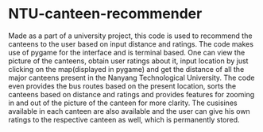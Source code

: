 # NTU-canteen-recommender
Made as a part of a university project, this code is used to recommend the canteens to the user based on input distance and ratings. The code makes use of pygame for the interface and is terminal based.
One can view the picture of the canteens, obtain user ratings about it, input location by just clicking on the map(displayed in pygame) and get the distance of all the major canteens present in the Nanyang Technological University.
The code even provides the bus routes based on the present location, sorts the canteens based on distance and ratings and provides features for zooming in and out of the picture of the canteen for more clarity.
The cusisines available in each canteen are also available and the user can give his own ratings to the respective canteen as well, which is permanently stored.
